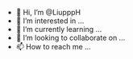 - 👋 Hi, I’m @LiupppH
- 👀 I’m interested in ...
- 🌱 I’m currently learning ...
- 💞️ I’m looking to collaborate on ...
- 📫 How to reach me ...

<!---
LiupppH/LiupppH is a ✨ special ✨ repository because its `README.md` (this file) appears on your GitHub profile.
You can click the Preview link to take a look at your changes.
--->

